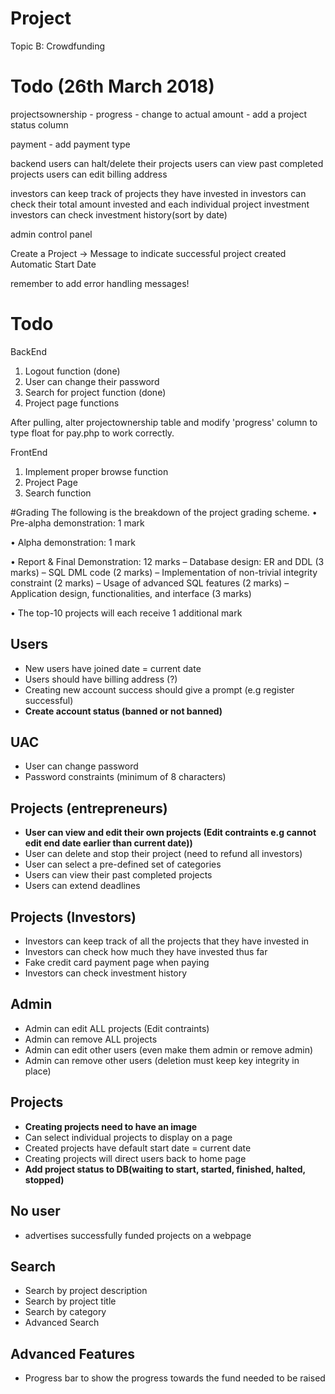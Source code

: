 # Project
Topic B: Crowdfunding


# Todo (26th March 2018)
projectsownership - progress - change to actual amount
		  - add a project status column

payment - add payment type



backend
users can halt/delete their projects
users can view past completed projects
users can edit billing address

investors can keep track of projects they have invested in
investors can check their total amount invested and each individual project investment
investors can check investment history(sort by date)

admin control panel

Create a Project -> Message to indicate successful project created
Automatic Start Date



remember to add error handling messages!



# Todo

BackEnd
1. Logout function (done)
2. User can change their password
3. Search for project function (done)
4. Project page functions

After pulling, alter projectownership table and modify 'progress' column to type float for pay.php to work correctly.

FrontEnd
1. Implement proper browse function
2. Project Page
3. Search function


#Grading
The following is the breakdown of the project grading scheme.
• Pre-alpha demonstration: 1 mark

• Alpha demonstration: 1 mark

• Report & Final Demonstration: 12 marks
	– Database design: ER and DDL (3 marks)
	– SQL DML code (2 marks)
	– Implementation of non-trivial integrity constraint (2 marks)
	– Usage of advanced SQL features (2 marks)
	– Application design, functionalities, and interface (3 marks)
	
• The top-10 projects will each receive 1 additional mark

## Users
- New users have joined date = current date
- Users should have billing address (?)
- Creating new account success should give a prompt (e.g register successful)
- **Create account status (banned or not banned)**

## UAC
- User can change password
- Password constraints (minimum of 8 characters)

## Projects (entrepreneurs)
- **User can view and edit their own projects (Edit contraints e.g cannot edit end date earlier than current date))**
- User can delete and stop their project (need to refund all investors) 
- User can select a pre-defined set of categories
- Users can view their past completed projects
- Users can extend deadlines

## Projects (Investors)
- Investors can keep track of all the projects that they have invested in
- Investors can check how much they have invested thus far
- Fake credit card payment page when paying
- Investors can check investment history

## Admin
- Admin can edit ALL projects (Edit contraints)
- Admin can remove ALL projects	
- Admin can edit other users (even make them admin or remove admin)
- Admin can remove other users (deletion must keep key integrity in place)

## Projects
- **Creating projects need to have an image**
- Can select individual projects to display on a page
- Created projects have default start date = current date
- Creating projects will direct users back to home page
- **Add project status to DB(waiting to start, started, finished, halted, stopped)**


## No user
- advertises successfully funded projects on a webpage


## Search
- Search by project description
- Search by project title
- Search by category
- Advanced Search 

## Advanced Features
- Progress bar to show the progress towards the fund needed to be raised


